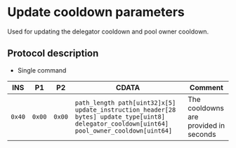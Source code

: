 # Update cooldown parameters

Used for updating the delegator cooldown and pool owner cooldown.

## Protocol description

* Single command

INS | P1 | P2 | CDATA | Comment |
|----|--------|-----|-------------|----|
| `0x40` | `0x00` | `0x00` | `path_length path[uint32]x[5] update_instruction_header[28 bytes] update_type[uint8] delegator_cooldown[uint64] pool_owner_cooldown[uint64]` | The cooldowns are provided in seconds |
